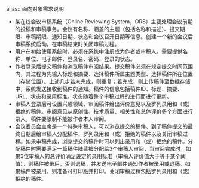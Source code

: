 alias:: 面向对象需求说明

- 某在线会议审稿系统（Online Reviewing System，ORS）主要处理会议前期的投稿和审稿事务。会议有名称、涵盖的主题（包括名称和描述）、提交期限、审稿期限、通知日期、状态和会议召开日期等信息。创建一个新的会议后审稿系统启动，在审稿结束时关闭审稿过程。
- 用户在初始使用系统时，必须在系统中注册成为作者或审稿人。需要提供名称、单位、电子邮件、登录名、密码、登录的状态。
- 作者登录后提交稿件和浏览稿件审阅结果。提交稿件必须在规定提交时间范围内，其过程为先输入标题和摘要、选择稿件所属主题类型、选择稿件所在位置（存储位置）。上述几步若未完成，则重复；若完成，则上传稿件至数据存储中，系统发送接收到稿件的通知。稿件的信息包括稿件ID、标题、摘要、URL、状态和录用标准。状态随着整个审稿过程的进行而进行更新。
- 审稿人登录后可设置兴趣领域、审阅稿件给出评价意见以及罗列录用和（或）拒绝的稿件。审阅意见从原创性、技术质量、相关性和总体评价多个方面进行录入。稿件要限制不能被作者本人审阅。
- 会议委员会主席是一个特殊审稿人，可以浏览提交的稿件、到了稿件提交的最终日期后给审稿人分配稿件、罗列录用和（或）拒绝的稿件以及关闭审稿过程。如果审稿完成，浏览提交的稿件时可以列出录用和（或）拒绝的稿件。分配稿件时需要满足一篇稿件陆续被分配给3个审稿人审阅，当审阅完成时，如果3位审稿人的总评价满足设定的录用标准（审稿人评价值大于等于某个阈值），则稿件被录用，否则退稿，并发送电子邮件通知作者被录用或退稿。如果稿件被录用，则准备可打印版并打印。关闭审稿过程包括罗列录用和（或）拒绝的稿件。